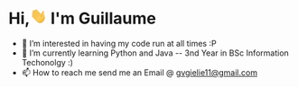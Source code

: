 <h1 align="left">Hi,<img src="https://raw.githubusercontent.com/ABSphreak/ABSphreak/master/gifs/hi.gif" width="30px" /> I'm Guillaume</h1>

- 👀 I’m interested in having my code run at all times :P 
- 🌱 I’m currently learning Python and Java -- 3nd Year in BSc Information Techonolgy :)
- 📫 How to reach me send me an Email @ gvgielie11@gmail.com

<!---
GielieFTW/GielieFTW is a ✨ special ✨ repository because its `README.md` (this file) appears on your GitHub profile.
You can click the Preview link to take a look at your changes.
--->
